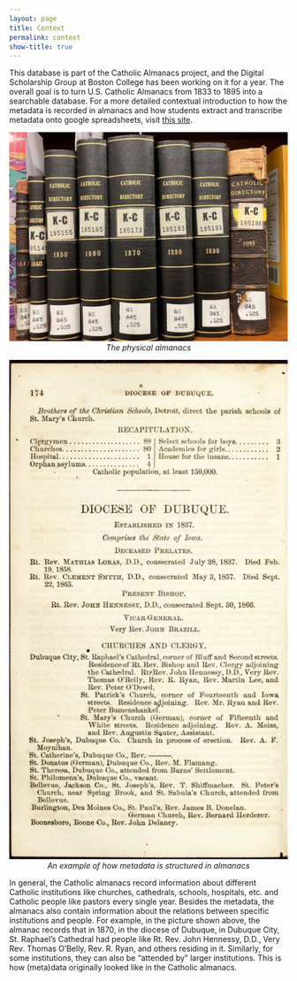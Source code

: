 ```yaml
---
layout: page
title: Context
permalink: context
show-title: true
---
```


This database is part of the Catholic Almanacs project, and the Digital Scholarship Group at Boston College has been working on it for a year. The overall goal is to turn U.S. Catholic Almanacs from 1833 to 1895 into a searchable database. For a more detailed contextual introduction to how the metadata is recorded in almanacs and how students extract and transcribe metadata onto google spreadsheets,  visit [this site](https://yuchenx063.github.io/template/web_framaeworks).

<p align="center">
    <img src="assets/img/almanacs.jpg" width="700"/>
  <em>The physical almanacs</em>
</p>

<p align="center">
    <img src="assets/img/almanacs-example.jpg" width="700"/>
  <em>An example of how metadata is structured in almanacs</em>
</p>

In general, the Catholic almanacs record information about different Catholic institutions like churches, cathedrals, schools, hospitals, etc. and Catholic people like pastors every single year. Besides the metadata, the almanacs also contain information about the relations between specific institutions and people. For example, in the picture shown above, the almanac records that in 1870, in the diocese of Dubuque, in Dubuque City, St. Raphael’s Cathedral had people like Rt. Rev. John Hennessy, D.D., Very Rev. Thomas O’Belly, Rev. R. Ryan, and others residing in it. Similarly, for some institutions, they can also be “attended by” larger institutions. This is how (meta)data originally looked like in the Catholic almanacs.
